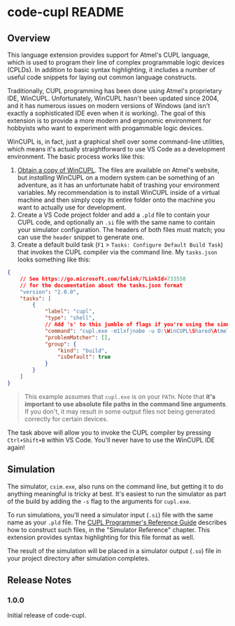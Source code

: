 # code-cupl README

## Overview

This language extension provides support for Atmel's CUPL language, which is used to program their line of complex programmable logic devices (CPLDs). In addition to basic syntax highlighting, it includes a number of useful code snippets for laying out common language constructs.

Traditionally, CUPL programming has been done using Atmel's proprietary IDE, WinCUPL. Unfortunately, WinCUPL hasn't been updated since 2004, and it has numerous issues on modern versions of Windows (and isn't exactly a sophisticated IDE even when it *is* working). The goal of this extension is to provide a more modern and ergonomic environment for hobbyists who want to experiment with progammable logic devices.

WinCUPL is, in fact, just a graphical shell over some command-line utilities, which means it's actually straightforward to use VS Code as a development environment. The basic process works like this:

1. [Obtain a copy of WinCUPL](https://www.microchip.com/en-us/products/fpgas-and-plds/spld-cplds/pld-design-resources). The files are available on Atmel's website, but *installing* WinCUPL on a modern system can be something of an adventure, as it has an unfortunate habit of trashing your environment variables. My recommendation is to install WinCUPL inside of a virtual machine and then simply copy its entire folder onto the machine you want to actually use for development.
2. Create a VS Code project folder and add a `.pld` file to contain your CUPL code, and optionally an `.si` file with the same name to contain your simulator configuration. The headers of both files must match; you can use the `header` snippet to generate one.
3. Create a default build task (`F1` > `Tasks: Configure Default Build Task`) that invokes the CUPL compiler via the command line. My `tasks.json` looks something like this:

```json
{
    // See https://go.microsoft.com/fwlink/?LinkId=733558
    // for the documentation about the tasks.json format
    "version": "2.0.0",
    "tasks": [
        {
            "label": "cupl",
            "type": "shell",
            // Add 's' to this jumble of flags if you're using the simulator.
            "command": "cupl.exe -m1lxfjnabe -u D:\WinCUPL\Shared\Atmel.DL D:\MY_PROJECT\MY_FILENAME.pld",
            "problemMatcher": [],
            "group": {
                "kind": "build",
                "isDefault": true
            }
        }
    ]
}
```

> This example assumes that `cupl.exe` is on your `PATH`. Note that **it's important to use absolute file paths in the command line arguments**. If you don't, it may result in some output files not being generated correctly for certain devices.

The task above will allow you to invoke the CUPL compiler by pressing `Ctrl+Shift+B` within VS Code. You'll never have to use the WinCUPL IDE again!

## Simulation

The simulator, `csim.exe`, also runs on the command line, but getting it to do anything meaningful is tricky at best. It's easiest to run the simulator as part of the build by adding the `-s` flag to the arguments for `cupl.exe`.

To run simulations, you'll need a simulator input (`.si`) file with the same name as your `.pld` file. The [CUPL Programmer's Reference Guide](https://ece-classes.usc.edu/ee459/library/documents/CUPL_Reference.pdf) describes how to construct such files, in the "Simulator Reference" chapter. This extension provides syntax highlighting for this file format as well.

The result of the simulation will be placed in a simulator output (`.so`) file in your project directory after simulation completes.

## Release Notes

### 1.0.0

Initial release of code-cupl.